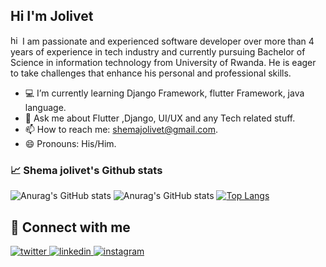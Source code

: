 ## Hi I'm Jolivet 
<img src="https://cdn.dribbble.com/users/1162077/screenshots/3848914/media/7ed7d5ca074b48b328150e5a231e8d1f.gif" width="15px" alt="hi">
I am passionate and experienced software developer over more than 4 years of experience in
tech industry and currently pursuing Bachelor of Science in information technology from University
of Rwanda. He is eager to take challenges that enhance his personal and professional skills.

- :computer:  I’m currently learning Django Framework, flutter Framework, java language.
- 💬 Ask me about Flutter ,Django, UI/UX and any Tech related stuff.
- 📫 How to reach me: shemajolivet@gmail.com.
- 😄 Pronouns: His/Him.

### :chart_with_upwards_trend: Shema jolivet's Github stats
![Anurag's GitHub stats](https://github-readme-stats.vercel.app/api?username=shemajolivetgislain&show_icons=true&count_private=true&theme=highcontrast)
![Anurag's GitHub stats](https://github-readme-streak-stats.herokuapp.com/?user=shemajolivetgislain&&theme=highcontrast)
[![Top Langs](https://github-readme-stats.vercel.app/api/top-langs/?username=shemajolivetgislain&layout=compact&hide=less,scss,css,html&theme=highcontrast&show_icons=true)](https://github.com/shemajolivetgislain/github-readme-stats)

## :punch: Connect with me  
<a href="https://twitter.com/shemajolivet1" target="_blank">
<img src=https://img.shields.io/badge/twitter-%2300acee.svg?&style=for-the-badge&logo=twitter&logoColor=white alt=twitter style="margin-bottom: 5px;" />
</a>
<a href="https://www.linkedin.com/in/shema-j-31b795123/" target="_blank">
<img src=https://img.shields.io/badge/linkedin-%231E77B5.svg?&style=for-the-badge&logo=linkedin&logoColor=white alt=linkedin style="margin-bottom: 5px;" />
</a>
<a href="https://instagram.com/shemajolivet" target="_blank">
<img src=https://img.shields.io/badge/instagram-%23000000.svg?&style=for-the-badge&logo=instagram&logoColor=white alt=instagram style="margin-bottom: 5px;" />
</a> 
